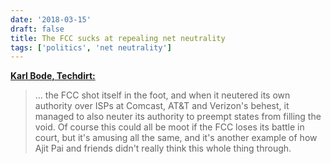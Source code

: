 ```yaml
---
date: '2018-03-15'
draft: false
title: The FCC sucks at repealing net neutrality
tags: ['politics', 'net neutrality']
---
```


**[Karl Bode, Techdirt:](https://www.techdirt.com/2018/03/15/california-introduces-new-tougher-net-neutrality-rules-uses-ajit-pais-abdication-authority-against-fcc/)**

> ... the FCC shot itself in the foot, and when it neutered its own authority over ISPs at Comcast, AT&T and Verizon's behest, it managed to also neuter its authority to preempt states from filling the void. Of course this could all be moot if the FCC loses its battle in court, but it's amusing all the same, and it's another example of how Ajit Pai and friends didn't really think this whole thing through.<!-- excerpt -->
